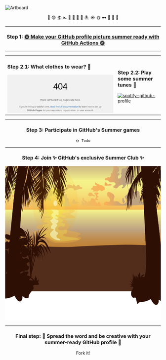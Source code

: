 ![Artboard](https://user-images.githubusercontent.com/85340447/120783810-b112d880-c52b-11eb-8648-e6bfe9e4897e.png)

<!-- <pre>
🌞🌞                  🏊             🌴 🏝️🏝️🏝️🏝️ 
🌞🌞                                🌴🏝️🏝️🏝️🏝️🏝️  
           🏊              🏊       🌴🏝️🏝️🏝️🏝️🏝️
	                          🌴🏝️🏝️🏝️🏝️🏝️🏝️

🏊             🏊       🏝️ 
&nbsp;&nbsp;&nbsp;🏊&nbsp;🏊&nbsp;&nbsp;&nbsp;&nbsp;🏝️&nbsp;
&nbsp;🏊&nbsp;&nbsp;&nbsp;&nbsp;🏊&nbsp;&nbsp;&nbsp;&nbsp;🏝️&nbsp;
&nbsp;&nbsp;&nbsp;👕🏊&nbsp;&nbsp;&nbsp;🌴🏝️&nbsp;
</pre> -->

<div align="center">

🥵 
😎 
🏄 
🏊
🐚
🌻
🌴
🍹 
🏝️ 
☀️ 
🌞 
🕶️ 
👕
👙
👡

---

### Step 1: <a href="https://github.com/SvanBoxel/secret-profile/issues/new/choose"> 🌞 Make your GitHub profile picture summer ready with GitHub Actions 🌞 </a> 

---

<table>
<tr>
<td>

### Step 2.1: What clothes to wear? 🥵
	
<img src="./weather.png" />
				
</td>
<td>
	
### Step 2.2: Play some summer tunes 🎷
[![spotify-github-profile](https://spotify-github-profile.vercel.app/api/view?uid=1114125855&cover_image=true&theme=default)](https://github.com/kittinan/spotify-github-profile)
			
</td>
</tr>
</table>

---

### Step 3: Participate in GitHub's Summer games</h2>
	🌞 Todo

---

### Step 4: Join ✨ GitHub's exclusive Summer Club ✨ 

<img src="summer-footer.svg" width="1024" height="500">

---

### Final step: 📣 Spread the word and be creative with your summer-ready GitHub profile 📣

Fork it! 
</div>
